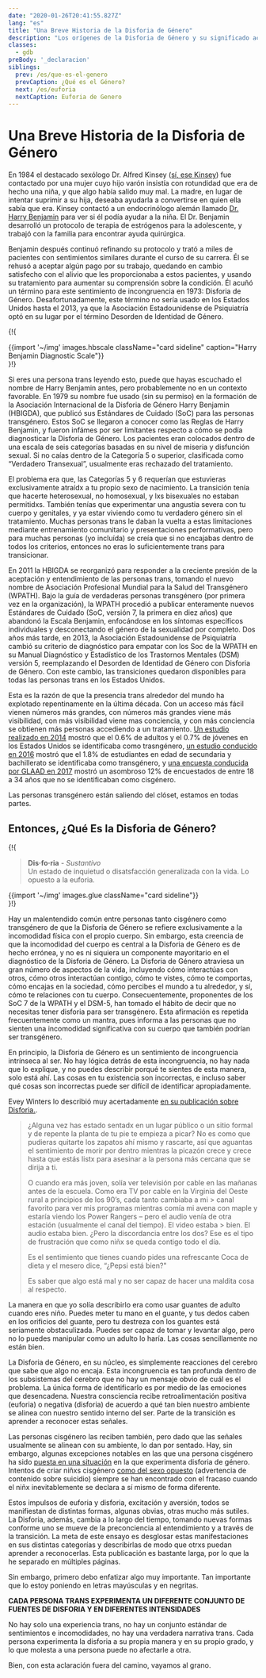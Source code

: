 ```yaml
---
date: "2020-01-26T20:41:55.827Z"
lang: "es"
title: "Una Breve Historia de la Disforia de Género"
description: "Los orígenes de la Disforia de Género y su significado actual."
classes:
  - gdb
preBody: '_declaracion'
siblings:
  prev: /es/que-es-el-genero
  prevCaption: ¿Qué es el Género?
  next: /es/euforia
  nextCaption: Euforia de Genero
---
```


# Una Breve Historia de la Disforia de Género

En 1984 el destacado sexólogo Dr. Alfred Kinsey ([sí, ese Kinsey](https://en.wikipedia.org/wiki/Alfred_Kinsey)) fue contactado por una mujer cuyo hijo varón insistía con rotundidad que era de hecho una niña, y que algo había salido muy mal. La madre, en lugar de intentar suprimir a su hija, deseaba ayudarla a convertirse en quien ella sabía que era. Kinsey contactó a un endocrinólogo alemán llamado [Dr. Harry Benjamin](https://en.wikipedia.org/wiki/Harry_Benjamin) para ver si él podía ayudar a la niña. El Dr. Benjamin desarrolló un protocolo de terapia de estrógenos para la adolescente, y trabajó con la familia para encontrar ayuda quirúrgica.

Benjamin después continuó refinando su protocolo y trató a miles de pacientes con sentimientos similares durante el curso de su carrera. Él se rehusó a aceptar algún pago por su trabajo, quedando en cambio satisfecho con el alivio que les proporcionaba a estos pacientes, y usando su tratamiento para aumentar su comprensión sobre la condición. Él acuñó un término para este sentimiento de incongruencia en 1973: Disforia de Género. Desafortunadamente, este término no sería usado en los Estados Unidos hasta el 2013, ya que la Asociación Estadounidense de Psiquiatría optó en su lugar por el término Desorden de Identidad de Género.

{!{ <div class="gutter">{{import '~/img' images.hbscale className="card sideline" caption="Harry Benjamin Diagnostic Scale"}}</div> }!}

Si eres una persona trans leyendo esto, puede que hayas escuchado el nombre de Harry Benjamin antes, pero probablemente no en un contexto favorable. En 1979 su nombre fue usado (sin su permiso) en la formación de la Asociación Internacional de la Disforia de Género Harry Benjamin (HBIGDA), que publicó sus Estándares de Cuidado (SoC) para las personas transgénero. Estos SoC se llegaron a conocer como las Reglas de Harry Benjamin, y fueron infámes por ser limitantes respecto a cómo se podía diagnosticar la Disforia de Género. Los pacientes eran colocados dentro de una escala de seis categorías basadas en su nivel de miseria y disfunción sexual. Si no caías dentro de la Categoría 5 o superior, clasificada como “Verdadero Transexual”, usualmente eras rechazado del tratamiento.

El problema era que, las Categorías 5 y 6 requerían que estuvieras exclusivamente atraídx a tu propio sexo de nacimiento. La transición tenía que hacerte heterosexual, no homosexual, y lxs bisexuales no estaban permitidxs. También tenías que experimentar una angustia severa con tu cuerpo y genitales, y ya estar viviendo como tu verdadero género sin el tratamiento. Muchas personas trans le daban la vuelta a estas limitaciones mediante entrenamiento comunitario y presentaciones performativas, pero para muchas personas (yo incluída) se creía que si no encajabas dentro de todos los criterios, entonces no eras lo suficientemente trans para transicionar.

En 2011 la HBIGDA se reorganizó para responder a la creciente presión de la aceptación y entendimiento de las personas trans, tomando el nuevo nombre de Asociación Profesional Mundial para la Salud del Transgénero (WPATH). Bajo la guía de verdaderas personas transgénero (por primera vez en la organización), la WPATH procedió a publicar enteramente nuevos Estándares de Cuidado (SoC, versión 7, la primera en diez años) que abandonó la Escala Benjamin, enfocándose en los síntomas específicos individuales y desconectando el género de la sexualidad por completo. Dos años más tarde, en 2013, la Asociación Estadounidense de Psiquiatría cambió su criterio de diagnóstico para empatar con los Soc de la WPATH en su Manual Diagnóstico y Estadístico de los Trastornos Mentales (DSM) versión 5, reemplazando el Desorden de Identidad de Género con Disforia de Género. Con este cambio, las transiciones quedaron disponibles para todas las personas trans en los Estados Unidos.

Esta es la razón de que la presencia trans alrededor del mundo ha explotado repentinamente en la última década. Con un acceso más fácil vienen números más grandes, con números más grandes viene más visibilidad, con más visibilidad viene mas conciencia, y con más conciencia se obtienen más personas accediendo a un tratamiento. [Un estudio realizado en 2014](https://williamsinstitute.law.ucla.edu/wp-content/uploads/TransAgeReport.pdf) mostró que el 0.6% de adultos y el 0.7% de jóvenes en los Estados Unidos se identificaba como trasngénero, [un estudio conducido en 2016](https://www.cdc.gov/mmwr/volumes/68/wr/mm6803a3.htm) mostró que el 1.8% de estudiantes en edad de secundaria y bachillerato se identificaba como transgénero, y [una encuesta conducida por GLAAD en 2017](https://www.glaad.org/files/aa/2017_GLAAD_Accelerating_Acceptance.pdf) mostró un asombroso 12% de encuestados de entre 18 a 34 años que no se identificaban como cisgénero.

Las personas transgénero están saliendo del clóset, estamos en todas partes.

## Entonces, ¿Qué Es la Disforia de Género?

{!{
<div class="gutter">
  <blockquote>
    <strong>Dis·fo·ria</strong> - <em>Sustantivo</em><br>
    Un estado de inquietud o disatsfacción generalizada con la vida. Lo opuesto a la euforia.
  </blockquote>
  {{import '~/img' images.glue className="card sideline"}}
</div>
}!}

Hay un malentendido común entre personas tanto cisgénero como transgénero de que la Disforia de Género se refiere exclusivamente a la incomodidad física con el propio cuerpo. Sin embargo, esta creencia de que la incomodidad del cuerpo es central a la Disforia de Género es de hecho errónea, y no es ni siquiera un componente mayoritario en el diagnóstico de la Disforia de Género. La Disforia de Género atraviesa un gran número de aspectos de la vida, incluyendo cómo interactúas con otros, cómo otros interactúan contigo, cómo te vistes, cómo te comportas, cómo encajas en la sociedad, cómo percibes el mundo a tu alrededor, y sí, cómo te relaciones con tu cuerpo. Consecuentemente, proponentes de los SoC 7 de la WPATH y el DSM-5, han tomado el hábito de decir que no necesitas tener disforia para ser transgénero. Esta afirmación es repetida frecuentemente como un mantra, pues informa a las personas que no sienten una incomodidad significativa con su cuerpo que también podrían ser transgénero.

En principio, la Disforia de Género es un sentimiento de incongruencia intrínseca al ser. No hay lógica detrás de esta incongruencia, no hay nada que lo explique, y no puedes describir porqué te sientes de esta manera, solo está ahí. Las cosas en tu existencia son incorrectas, e incluso saber qué cosas son incorrectas puede ser difícil de identificar apropiadamente.

Evey Winters lo describió muy acertadamente [en su publicación sobre Disforia.](https://eveywinters.com/on-dysphoria-before-enduring-and-after/).

> ¿Alguna vez has estado sentadx en un lugar público o un sitio formal y de repente la planta de tu pie te empieza a picar? No es como que pudieras quitarte los zapatos ahí mismo y rascarte, así que aguantas el sentimiento de morir por dentro mientras la picazón crece y crece hasta que estás listx para asesinar a la persona más cercana que se dirija a ti.
>
> O cuando era más joven, solía ver televisión por cable en las mañanas antes de la escuela. Como era TV por cable en la Virginia del Oeste rural a principios de los 90’s, cada tanto cambiaba a mi > canal favorito para ver mis programas mientras comía mi avena con maple y estaría viendo los Power Rangers – pero el audio venía de otra estación (usualmente el canal del tiempo). El video estaba > bien. El audio estaba bien. ¿Pero la discordancia entre los dos? Ese es el tipo de frustración que como niñx se queda contigo todo el día.
>
> Es el sentimiento que tienes cuando pides una refrescante Coca de dieta y el mesero dice, “¿Pepsi está bien?"
>
> Es saber que algo está mal y no ser capaz de hacer una maldita cosa al respecto.

La manera en que yo solía describirlo era como usar guantes de adulto cuando eres niño. Puedes meter tu mano en el guante, y tus dedos caben en los orificios del guante, pero tu destreza con los guantes está seriamente obstaculizada. Puedes ser capaz de tomar y levantar algo, pero no lo puedes manipular como un adulto lo haría. Las cosas sencillamente no están bien.

La Disforia de Género, en su núcleo, es simplemente reacciones del cerebro que sabe que algo no encaja. Esta incongruencia es tan profunda dentro de los subsistemas del cerebro que no hay un mensaje obvio de cuál es el problema. La única forma de identificarlo es por medio de las emociones que desencadena. Nuestra consciencia recibe retroalimentación positiva (euforia) o negativa (disforia) de acuerdo a qué tan bien nuestro ambiente se alinea con nuestro sentido interno del ser. Parte de la transición es aprender a reconocer estas señales.

Las personas cisgénero las reciben también, pero dado que las señales usualmente se alinean con su ambiente, lo dan por sentado. Hay, sin embargo, algunas excepciones notables en las que una persona cisgénero ha sido [puesta en una situación](https://www.teenvogue.com/story/maisie-williams-arya-stark-game-of-thrones-affected-her-body-image) en la que experimenta disforia de género. Intentos de criar niñxs cisgénero [como del sexo opuesto](https://www.nytimes.com/2004/05/12/us/david-reimer-38-subject-of-the-john-joan-case.html) (advertencia de contenido sobre suicidio) siempre se han encontrado con el fracaso cuando el niñx inevitablemente se declara a sí mismo de forma diferente.

Estos impulsos de euforia y disforia, excitación y aversión, todos se manifiestan de distintas formas, algunas obvias, otras mucho más sutiles. La Disforia, además, cambia a lo largo del tiempo, tomando nuevas formas conforme uno se mueve de la preconciencia al entendimiento y a través de la transición. La meta de este ensayo es desglosar estas manifestaciones en sus distintas categorías y describirlas de modo que otrxs puedan aprender a reconocerlas. Esta publicación es bastante larga, por lo que la he separado en múltiples páginas.

Sin embargo, primero debo enfatizar algo muy importante. Tan importante que lo estoy poniendo en letras mayúsculas y en negritas.

**CADA PERSONA TRANS EXPERIMENTA UN DIFERENTE CONJUNTO DE FUENTES DE DISFORIA Y EN DIFERENTES INTENSIDADES**

No hay solo una experiencia trans, no hay un conjunto estándar de sentimientos e incomodidades, no hay una verdadera narrativa trans. Cada persona experimenta la disforia a su propia manera y en su propio grado, y lo que molesta a una persona puede no afectarle a otra.

Bien, con esta aclaración fuera del camino, vayamos al grano.
